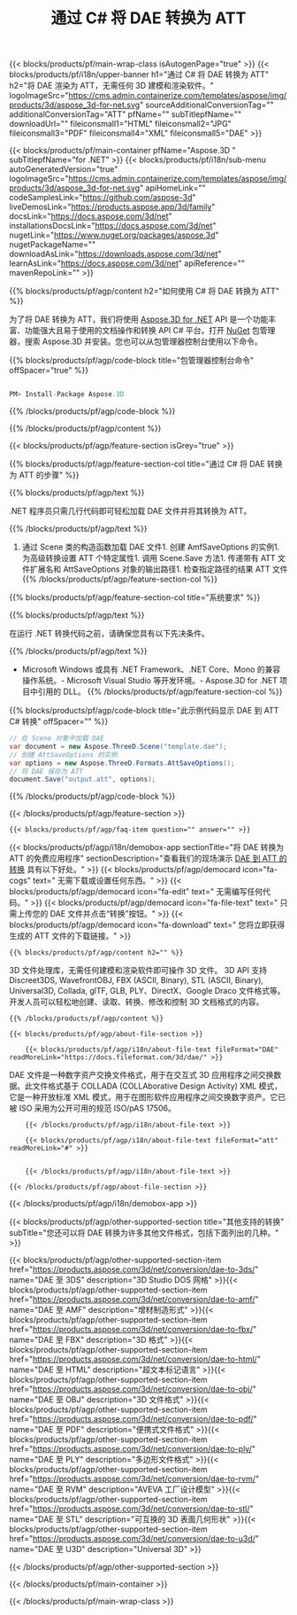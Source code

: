 ﻿---
title: 通过 C# 将 DAE 转换为 ATT 
url: /zh/net/conversion/dae-to-att/ 
description: DAE 到 ATT C# 转换的示例代码。使用 API 示例代码在 VB.NET、Asp.NET 或任何基于 .NET 的应用程序中将 DAE 文件批量转换为 ATT。
---
{{< blocks/products/pf/main-wrap-class isAutogenPage="true" >}}
{{< blocks/products/pf/i18n/upper-banner h1="通过 C# 将 DAE 转换为 ATT" h2="将 DAE 渲染为 ATT，无需任何 3D 建模和渲染软件。" logoImageSrc="https://cms.admin.containerize.com/templates/aspose/img/products/3d/aspose_3d-for-net.svg" sourceAdditionalConversionTag="" additionalConversionTag="ATT" pfName="" subTitlepfName="" downloadUrl="" fileiconsmall1="HTML" fileiconsmall2="JPG" fileiconsmall3="PDF" fileiconsmall4="XML" fileiconsmall5="DAE" >}}

{{< blocks/products/pf/main-container pfName="Aspose.3D " subTitlepfName="for .NET" >}}
{{< blocks/products/pf/i18n/sub-menu autoGeneratedVersion="true" logoImageSrc="https://cms.admin.containerize.com/templates/aspose/img/products/3d/aspose_3d-for-net.svg" apiHomeLink="" codeSamplesLink="https://github.com/aspose-3d" liveDemosLink="https://products.aspose.app/3d/family" docsLink="https://docs.aspose.com/3d/net" installationsDocsLink="https://docs.aspose.com/3d/net" nugetLink="https://www.nuget.org/packages/aspose.3d" nugetPackageName="" downloadAsLink="https://downloads.aspose.com/3d/net" learnAsLink="https://docs.aspose.com/3d/net" apiReference="" mavenRepoLink="" >}}

{{% blocks/products/pf/agp/content h2="如何使用 C# 将 DAE 转换为 ATT" %}}

 为了将 DAE 转换为 ATT，我们将使用
 [Aspose.3D for .NET](https://products.aspose.com/3d/net) 
 API 是一个功能丰富、功能强大且易于使用的文档操作和转换 API C# 平台。打开
 [NuGet](https://www.nuget.org/packages/aspose.3d) 
 包管理器，搜索
 Aspose.3D 
 并安装。您也可以从包管理器控制台使用以下命令。

{{% blocks/products/pf/agp/code-block title="包管理器控制台命令" offSpacer="true" %}}

```cs

PM> Install-Package Aspose.3D


```

{{% /blocks/products/pf/agp/code-block %}}

{{% /blocks/products/pf/agp/content %}}

{{< blocks/products/pf/agp/feature-section isGrey="true" >}}

{{% blocks/products/pf/agp/feature-section-col title="通过 C# 将 DAE 转换为 ATT 的步骤" %}}

{{% blocks/products/pf/agp/text %}}

 .NET 程序员只需几行代码即可轻松加载 DAE 文件并将其转换为 ATT。

{{% /blocks/products/pf/agp/text %}}

1. 通过 Scene 类的构造函数加载 DAE 文件1. 创建 AmfSaveOptions 的实例1. 为高级转换设置 ATT 个特定属性1. 调用 Scene.Save 方法1. 传递带有 ATT 文件扩展名和 AttSaveOptions 对象的输出路径1. 检查指定路径的结果 ATT 文件
{{% /blocks/products/pf/agp/feature-section-col %}}

{{% blocks/products/pf/agp/feature-section-col title="系统要求" %}}

{{% blocks/products/pf/agp/text %}}

 在运行 .NET 转换代码之前，请确保您具有以下先决条件。

{{% /blocks/products/pf/agp/text %}}

- Microsoft Windows 或具有 .NET Framework、.NET Core、Mono 的兼容操作系统。- Microsoft Visual Studio 等开发环境。- Aspose.3D for .NET 项目中引用的 DLL。
{{% /blocks/products/pf/agp/feature-section-col %}}

{{% blocks/products/pf/agp/code-block title="此示例代码显示 DAE 到 ATT C# 转换" offSpacer="" %}}

```cs
// 在 Scene 对象中加载 DAE 
var document = new Aspose.ThreeD.Scene("template.dae");
// 创建 AttSaveOptions 的实例 
var options = new Aspose.ThreeD.Formats.AttSaveOptions();
// 将 DAE 保存为 ATT 
document.Save("output.att", options); 


```

{{% /blocks/products/pf/agp/code-block %}}

{{< /blocks/products/pf/agp/feature-section >}}

    {{< blocks/products/pf/agp/faq-item question="" answer="" >}}
 

<!-- aboutfile Starts -->

{{< blocks/products/pf/agp/i18n/demobox-app sectionTitle="将 DAE 转换为 ATT 的免费应用程序" sectionDescription="查看我们的现场演示 [DAE 到 ATT 的转换](https://products.aspose.app/3d/conversion/dae-to-att) 具有以下好处。" >}}
        {{< blocks/products/pf/agp/democard icon="fa-cogs" text=" 无需下载或设置任何东西。" >}}
        {{< blocks/products/pf/agp/democard icon="fa-edit" text=" 无需编写任何代码。" >}}
        {{< blocks/products/pf/agp/democard icon="fa-file-text" text=" 只需上传您的 DAE 文件并点击“转换”按钮。" >}}
        {{< blocks/products/pf/agp/democard icon="fa-download" text=" 您将立即获得生成的 ATT 文件的下载链接。" >}}

    {{% blocks/products/pf/agp/content h2="" %}}

 3D 文件处理库，无需任何建模和渲染软件即可操作 3D 文件。 3D API 支持 Discreet3DS, WavefrontOBJ, FBX (ASCII, Binary), STL (ASCII, Binary), Universal3D, Collada, glTF, GLB, PLY、DirectX、Google Draco 文件格式等。开发人员可以轻松地创建、读取、转换、修改和控制 3D 文档格式的内容。



    {{% /blocks/products/pf/agp/content %}}

    {{< blocks/products/pf/agp/about-file-section >}}

        {{< blocks/products/pf/agp/i18n/about-file-text fileFormat="DAE" readMoreLink="https://docs.fileformat.com/3d/dae/" >}}
DAE 文件是一种数字资产交换文件格式，用于在交互式 3D 应用程序之间交换数据。此文件格式基于 COLLADA (COLLAborative Design Activity) XML 模式，它是一种开放标准 XML 模式，用于在图形软件应用程序之间交换数字资产。它已被 ISO 采用为公开可用的规范 ISO/pAS 17506。

        {{< /blocks/products/pf/agp/i18n/about-file-text >}}

        {{< blocks/products/pf/agp/i18n/about-file-text fileFormat="att" readMoreLink="#" >}}


        {{< /blocks/products/pf/agp/i18n/about-file-text >}}

    {{< /blocks/products/pf/agp/about-file-section >}}

{{< /blocks/products/pf/agp/i18n/demobox-app >}}

<!-- aboutfile Ends -->

{{< blocks/products/pf/agp/other-supported-section title="其他支持的转换" subTitle="您还可以将 DAE 转换为许多其他文件格式，包括下面列出的几种。" >}}

{{< blocks/products/pf/agp/other-supported-section-item href="https://products.aspose.com/3d/net/conversion/dae-to-3ds/" name="DAE 至 3DS" description="3D Studio DOS 网格" >}}{{< blocks/products/pf/agp/other-supported-section-item href="https://products.aspose.com/3d/net/conversion/dae-to-amf/" name="DAE 至 AMF" description="增材制造形式" >}}{{< blocks/products/pf/agp/other-supported-section-item href="https://products.aspose.com/3d/net/conversion/dae-to-fbx/" name="DAE 至 FBX" description="3D 格式" >}}{{< blocks/products/pf/agp/other-supported-section-item href="https://products.aspose.com/3d/net/conversion/dae-to-html/" name="DAE 至 HTML" description="超文本标记语言" >}}{{< blocks/products/pf/agp/other-supported-section-item href="https://products.aspose.com/3d/net/conversion/dae-to-obj/" name="DAE 至 OBJ" description="3D 文件格式" >}}{{< blocks/products/pf/agp/other-supported-section-item href="https://products.aspose.com/3d/net/conversion/dae-to-pdf/" name="DAE 至 PDF" description="便携式文件格式" >}}{{< blocks/products/pf/agp/other-supported-section-item href="https://products.aspose.com/3d/net/conversion/dae-to-ply/" name="DAE 至 PLY" description="多边形文件格式" >}}{{< blocks/products/pf/agp/other-supported-section-item href="https://products.aspose.com/3d/net/conversion/dae-to-rvm/" name="DAE 至 RVM" description="AVEVA 工厂设计模型" >}}{{< blocks/products/pf/agp/other-supported-section-item href="https://products.aspose.com/3d/net/conversion/dae-to-stl/" name="DAE 至 STL" description="可互换的 3D 表面几何形状" >}}{{< blocks/products/pf/agp/other-supported-section-item href="https://products.aspose.com/3d/net/conversion/dae-to-u3d/" name="DAE 至 U3D" description="Universal 3D" >}}

{{< /blocks/products/pf/agp/other-supported-section >}}

{{< /blocks/products/pf/main-container >}}
    
{{< /blocks/products/pf/main-wrap-class >}}